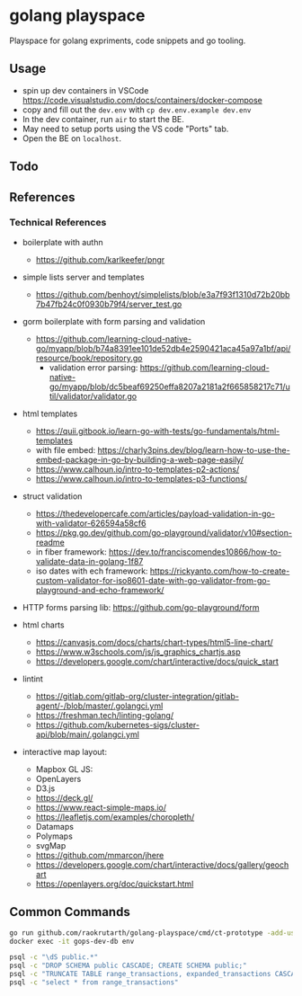 # golang playspace

Playspace for golang expriments, code snippets and go tooling.

## Usage

- spin up dev containers in VSCode <https://code.visualstudio.com/docs/containers/docker-compose>
- copy and fill out the `dev.env` with `cp dev.env.example dev.env`
- In the dev container, run `air` to start the BE.
- May need to setup ports using the VS code "Ports" tab.
- Open the BE on `localhost`.

## Todo


## References

### Technical References

- boilerplate with authn
  - <https://github.com/karlkeefer/pngr>
- simple lists server and templates
  - <https://github.com/benhoyt/simplelists/blob/e3a7f93f1310d72b20bb7b47fb24c0f0930b79f4/server_test.go>
- gorm boilerplate with form parsing and validation
  - <https://github.com/learning-cloud-native-go/myapp/blob/b74a8391ee101de52db4e2590421aca45a97a1bf/api/resource/book/repository.go>
    - validation error parsing: <https://github.com/learning-cloud-native-go/myapp/blob/dc5beaf69250effa8207a2181a2f665858217c71/util/validator/validator.go>
- html templates
  - <https://quii.gitbook.io/learn-go-with-tests/go-fundamentals/html-templates>
  - with file embed: <https://charly3pins.dev/blog/learn-how-to-use-the-embed-package-in-go-by-building-a-web-page-easily/>
  - <https://www.calhoun.io/intro-to-templates-p2-actions/>
  - <https://www.calhoun.io/intro-to-templates-p3-functions/>
- struct validation
  - <https://thedevelopercafe.com/articles/payload-validation-in-go-with-validator-626594a58cf6>
  - <https://pkg.go.dev/github.com/go-playground/validator/v10#section-readme>
  - in fiber framework: <https://dev.to/franciscomendes10866/how-to-validate-data-in-golang-1f87>
  - iso dates with ech framework: <https://rickyanto.com/how-to-create-custom-validator-for-iso8601-date-with-go-validator-from-go-playground-and-echo-framework/>
- HTTP forms parsing lib: <https://github.com/go-playground/form>
- html charts
  - <https://canvasjs.com/docs/charts/chart-types/html5-line-chart/>
  - <https://www.w3schools.com/js/js_graphics_chartjs.asp>
  - <https://developers.google.com/chart/interactive/docs/quick_start>

- lintint
  - <https://gitlab.com/gitlab-org/cluster-integration/gitlab-agent/-/blob/master/.golangci.yml>
  - <https://freshman.tech/linting-golang/>
  - <https://github.com/kubernetes-sigs/cluster-api/blob/main/.golangci.yml>

- interactive map layout:
  - Mapbox GL JS:
  - OpenLayers
  - D3.js
  - <https://deck.gl/>
  - <https://www.react-simple-maps.io/>
  - <https://leafletjs.com/examples/choropleth/>
  - Datamaps
  - Polymaps
  - svgMap
  - <https://github.com/mmarcon/jhere>
  - <https://developers.google.com/chart/interactive/docs/gallery/geochart>
  - <https://openlayers.org/doc/quickstart.html>

## Common Commands

```bash
go run github.com/raokrutarth/golang-playspace/cmd/ct-prototype -add-user
docker exec -it gops-dev-db env

psql -c "\dS public.*"
psql -c "DROP SCHEMA public CASCADE; CREATE SCHEMA public;"
psql -c "TRUNCATE TABLE range_transactions, expanded_transactions CASCADE;"
psql -c "select * from range_transactions"
```
